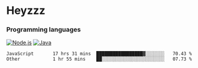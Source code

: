 # Heyzzz  

### Programming languages  

[![Node.js](https://img.shields.io/badge/-Node.js-262626?style=for-the-badge)](https://nodejs.org)
[![Java](https://img.shields.io/badge/-Java-262626?style=for-the-badge)](https://java.com)

<!--START_SECTION:waka-->

```text
JavaScript       17 hrs 31 mins  █████████████████▓░░░░░░░   70.43 %
Other            1 hr 55 mins    ██░░░░░░░░░░░░░░░░░░░░░░░   07.73 %
```

<!--END_SECTION:waka-->
